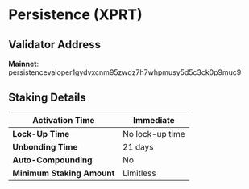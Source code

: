 # Persistence (XPRT)

## **Validator Address**

**Mainnet**: persistencevaloper1gydvxcnm95zwdz7h7whpmusy5d5c3ck0p9muc9

## Staking Details

| **Activation Time**        | Immediate       |
| -------------------------- | --------------- |
| **Lock-Up Time**           | No lock-up time |
| **Unbonding Time**         | 21 days         |
| **Auto-Compounding**       | No              |
| **Minimum Staking Amount** | Limitless       |

